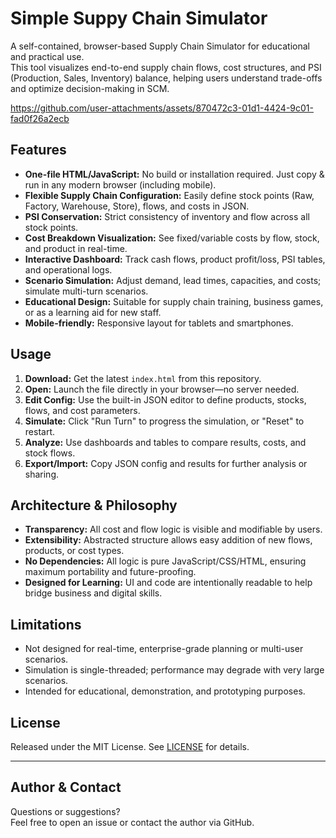 # Simple Suppy Chain Simulator

A self-contained, browser-based Supply Chain Simulator for educational and practical use.  
This tool visualizes end-to-end supply chain flows, cost structures, and PSI (Production, Sales, Inventory) balance, helping users understand trade-offs and optimize decision-making in SCM.

https://github.com/user-attachments/assets/870472c3-01d1-4424-9c01-fad0f26a2ecb

## Features

- **One-file HTML/JavaScript:** No build or installation required. Just copy & run in any modern browser (including mobile).
- **Flexible Supply Chain Configuration:** Easily define stock points (Raw, Factory, Warehouse, Store), flows, and costs in JSON.
- **PSI Conservation:** Strict consistency of inventory and flow across all stock points.
- **Cost Breakdown Visualization:** See fixed/variable costs by flow, stock, and product in real-time.
- **Interactive Dashboard:** Track cash flows, product profit/loss, PSI tables, and operational logs.
- **Scenario Simulation:** Adjust demand, lead times, capacities, and costs; simulate multi-turn scenarios.
- **Educational Design:** Suitable for supply chain training, business games, or as a learning aid for new staff.
- **Mobile-friendly:** Responsive layout for tablets and smartphones.

## Usage

1. **Download:** Get the latest `index.html` from this repository.
2. **Open:** Launch the file directly in your browser—no server needed.
3. **Edit Config:** Use the built-in JSON editor to define products, stocks, flows, and cost parameters.
4. **Simulate:** Click "Run Turn" to progress the simulation, or "Reset" to restart.
5. **Analyze:** Use dashboards and tables to compare results, costs, and stock flows.
6. **Export/Import:** Copy JSON config and results for further analysis or sharing.

## Architecture & Philosophy

- **Transparency:** All cost and flow logic is visible and modifiable by users.
- **Extensibility:** Abstracted structure allows easy addition of new flows, products, or cost types.
- **No Dependencies:** All logic is pure JavaScript/CSS/HTML, ensuring maximum portability and future-proofing.
- **Designed for Learning:** UI and code are intentionally readable to help bridge business and digital skills.

## Limitations

- Not designed for real-time, enterprise-grade planning or multi-user scenarios.
- Simulation is single-threaded; performance may degrade with very large scenarios.
- Intended for educational, demonstration, and prototyping purposes.

## License

Released under the MIT License. See [LICENSE](https://github.com/miumigy/scsim/blob/main/LICENSE) for details.

---

## Author & Contact

Questions or suggestions?  
Feel free to open an issue or contact the author via GitHub.
